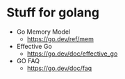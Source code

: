 # Stuff for golang

- Go Memory Model 
    - https://go.dev/ref/mem
- Effective Go  
    - https://go.dev/doc/effective_go
- GO FAQ
    - https://go.dev/doc/faq


